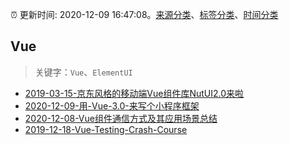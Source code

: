 :alarm_clock: 更新时间: 2020-12-09 16:47:08。[来源分类](../README.md)、[标签分类](../TAGS.md)、[时间分类](../TIMELINE.md)

## Vue


> 关键字：`Vue`、`ElementUI`



- [2019-03-15-京东风格的移动端Vue组件库NutUI2.0来啦](https://jdc.jd.com/archives/212979) 
- [2020-12-09-用-Vue-3.0-来写个小程序框架](https://juejin.im/post/6904217845019312135) 
- [2020-12-08-Vue组件通信方式及其应用场景总结](https://juejin.im/post/6903796293445877773) 
- [2019-12-18-Vue-Testing-Crash-Course](https://dev.to/blacksonic/vue-testing-crash-course-59kl) 